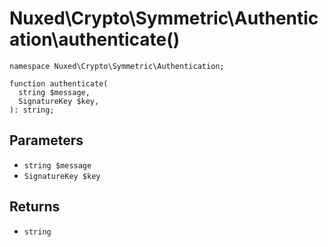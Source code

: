 # Nuxed\\Crypto\\Symmetric\\Authentication\\authenticate()




``` Hack
namespace Nuxed\Crypto\Symmetric\Authentication;

function authenticate(
  string $message,
  SignatureKey $key,
): string;
```




## Parameters




+ ` string $message `
+ ` SignatureKey $key `




## Returns




* ` string `